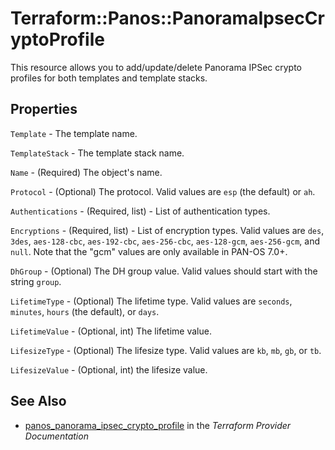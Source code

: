 # Terraform::Panos::PanoramaIpsecCryptoProfile

This resource allows you to add/update/delete Panorama IPSec crypto profiles
for both templates and template stacks.

## Properties

`Template` - The template name.

`TemplateStack` - The template stack name.

`Name` - (Required) The object's name.

`Protocol` - (Optional) The protocol.  Valid values are `esp` (the default)
or `ah`.

`Authentications` - (Required, list) - List of authentication types.

`Encryptions` - (Required, list) - List of encryption types.  Valid values
are `des`, `3des`, `aes-128-cbc`, `aes-192-cbc`, `aes-256-cbc`, `aes-128-gcm`,
`aes-256-gcm`, and `null`.  Note that the "gcm" values are only available in
PAN-OS 7.0+.

`DhGroup` - (Optional) The DH group value.  Valid values should start with
the string `group`.

`LifetimeType` - (Optional) The lifetime type.  Valid values are `seconds`,
`minutes`, `hours` (the default), or `days`.

`LifetimeValue` - (Optional, int) The lifetime value.

`LifesizeType` - (Optional) The lifesize type.  Valid values are `kb`, `mb`,
`gb`, or `tb`.

`LifesizeValue` - (Optional, int) the lifesize value.


## See Also

* [panos_panorama_ipsec_crypto_profile](https://www.terraform.io/docs/providers/panos/r/panorama_ipsec_crypto_profile.html) in the _Terraform Provider Documentation_